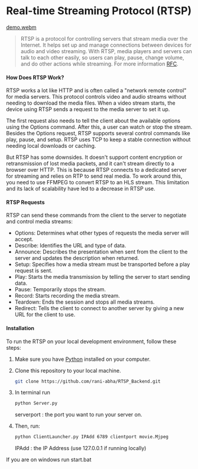 # Real-time Streaming Protocol (RTSP)

[demo.webm](https://github.com/rani-abha/RTSP_Backend/assets/75578936/70682710-880f-42df-92ef-6712ef29e1c9)

> RTSP is a protocol for controlling servers that stream media over the Internet. It helps set up and manage connections between devices for audio and video streaming. With RTSP, media players and servers can talk to each other easily, so users can play, pause, change volume, and do other actions while streaming. For more information [RFC](https://www.ietf.org/rfc/rfc2326.txt).


####  How Does RTSP Work?


RTSP works a lot like HTTP and is often called a "network remote control" for media servers. This protocol controls video and audio streams without needing to download the media files. When a video stream starts, the device using RTSP sends a request to the media server to set it up.

The first request also needs to tell the client about the available options using the Options command. After this, a user can watch or stop the stream. Besides the Options request, RTSP supports several control commands like play, pause, and setup. RTSP uses TCP to keep a stable connection without needing local downloads or caching.

But RTSP has some downsides. It doesn't support content encryption or retransmission of lost media packets, and it can't stream directly to a browser over HTTP. This is because RTSP connects to a dedicated server for streaming and relies on RTP to send real media. To work around this, you need to use FFMPEG to convert RTSP to an HLS stream. This limitation and its lack of scalability have led to a decrease in RTSP use.

#### RTSP Requests
RTSP can send these commands from the client to the server to negotiate and control media streams:

- Options: Determines what other types of requests the media server will accept.
- Describe: Identifies the URL and type of data.
- Announce: Describes the presentation when sent from the client to the server and updates the description when returned.
- Setup: Specifies how a media stream must be transported before a play request is sent.
- Play: Starts the media transmission by telling the server to start sending data.
- Pause: Temporarily stops the stream.
- Record: Starts recording the media stream.
- Teardown: Ends the session and stops all media streams.
- Redirect: Tells the client to connect to another server by giving a new URL for the client to use.
  
####  Installation

To run the RTSP on your local development environment, follow these steps:

1. Make sure you have [Python](https://www.python.org/downloads/) installed on your computer.

2. Clone this repository to your local machine.

   ```bash
   git clone https://github.com/rani-abha/RTSP_Backend.git
3. In terminal run 
    ```sh
    python Server.py
    ```
    serverport : the port you want to run your server on.
4. Then, run:
    ```sh
    python ClientLauncher.py IPAdd 6789 clientport movie.Mjpeg 
    ```


   IPAdd : the IP Address (use 127.0.0.1 if running locally)
   
If you are on windows run start.bat
 
